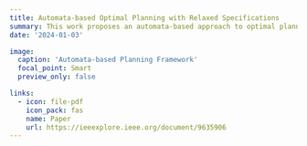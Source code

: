 ```yaml
---
title: Automata-based Optimal Planning with Relaxed Specifications
summary: This work proposes an automata-based approach to optimal planning with user preferences for relaxation. This work unifies several existing notions of relaxation including deadline relaxation, minimum revision, etc. 
date: '2024-01-03'

image:
  caption: 'Automata-based Planning Framework'
  focal_point: Smart
  preview_only: false

links:
  - icon: file-pdf
    icon_pack: fas
    name: Paper
    url: https://ieeexplore.ieee.org/document/9635906
---
```


<!-- This paper introduces an automata-based framework for planning with relaxed specifications, incorporating user preferences and flexible task modifications.

## Key Features

- Weighted finite state edit systems for specification relaxation
- Three-way product automaton construction
- Bi-objective optimization balancing:
  - Temporal relaxation of deadlines
  - Task modification/deletion
- Complex constraints on task ordering and grouping

## Technical Framework

### Specification Relaxation
- Permissible operations on specifications
  - Task substitution
  - Task deletion
  - Order modifications
  - Group constraints

### Three-way Product Automaton
The framework combines:
1. Robot motion planning
2. Specification satisfaction
3. Available relaxations

This unified approach enables:
- Minimal relaxation policy computation
- Efficient shortest path algorithms
- Comprehensive solution space exploration

## Implementation

The system provides:
1. Runtime performance optimization
2. Flexible task modification
3. Deadline management
4. Complex constraint handling

## Applications

The framework is particularly suitable for:
- Robot task planning
- Dynamic environment adaptation
- User preference integration
- Multi-objective optimization scenarios

## Results

Our case study demonstrates:
- Efficient runtime performance
- Multiple relaxation modalities
- Practical applicability
- Balanced optimization outcomes -->